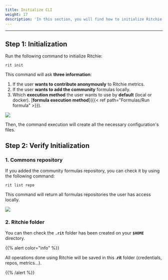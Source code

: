 ```yaml
---
title: Initialize CLI
weight: 17
description: 'In this section, you will find how to initialize Ritchie CLI.'
---
```


---

## Step 1: Initialization

Run the following command to initialize Ritchie:

```text
rit init
```

This command will ask **three information**:

1. If the user **wants to contribute anonymously** to Ritchie metrics.
2. If the user **wants to add the community** formulas locally.
3. Which **execution method** the user wants to use by **default** (local or docker). [**formula execution method**]({{< ref path="Formulas/Run formula" >}}).

![](/shared/rit-init.gif)

Then, the command execution will create all the necessary configuration's files.

## Step 2: Verify Initialization

### 1. Commons repository

If you added the community formulas repository, you can check it by using the following command:

```text
rit list repo
```

This command will return all formulas repositories the user has access locally.

![](/shared/rit-list-repo.gif)

### 2. Ritchie folder

You can then check the **`.rit`** folder has been created on your **`$HOME`** directory.

{{% alert color="info" %}}

All operations done using Ritchie will be saved in this **.rit** folder (credentials, repos, metrics...).

{{% /alert %}}
